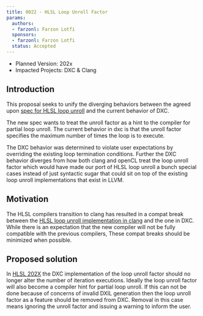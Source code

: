 ```yaml
---
title: 0022 - HLSL Loop Unroll Factor
params:
  authors:
  - farzonl: Farzon Lotfi
  sponsors:
  - farzonl: Farzon Lotfi
  status: Accepted
---
```


 
* Planned Version: 202x
* Impacted Projects: DXC & Clang

## Introduction

This proposal seeks to unify the diverging behaviors between the agreed upon
[spec for HLSL loop unroll](https://github.com/microsoft/hlsl-specs/pull/263)
and the current behavior of DXC.

The new spec wants to treat the unroll factor as a hint to the compiler for
partial loop unroll. The current behavior in dxc is that the unroll factor
specifies the maximum number of times the loop is to execute.

The DXC behavior was determined to violate user expectations by overriding
the existing loop termination conditions. Further the DXC behavior diverges
from how both clang and openCL treat the loop unroll factor which would have
made our port of HLSL loop unroll a bunch special cases instead of just
syntactic sugar that could sit on top of the existing loop unroll
implementations that exist in LLVM.

## Motivation
The HLSL compilers transition to clang has resulted in a compat break between
the [HLSL loop unroll implementation in clang](https://github.com/llvm/llvm-project/pull/93879)
and the one in DXC. While there is an expectation that the new compiler will
not be fully compatible with the previous compilers, These compat breaks should
 be minimized when possible.

## Proposed solution
In [HLSL 202X](0020-hlsl-202x-202y.md) the DXC implementation of the loop
unroll factor should no longer alter the  number of iteration executions.
Ideally the loop unroll factor will also become a compiler hint for partial
loop unroll. If this can not be done because of concerns of invalid DXIL
generation then the loop unroll factor as a feature should be removed from DXC.
Removal in this case means ignoring the unroll factor and issuing a warning to
inform the user.
